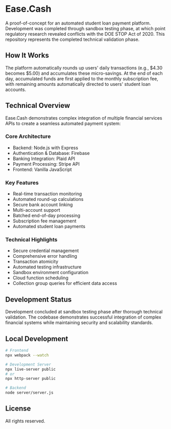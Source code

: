 # Ease.Cash

A proof-of-concept for an automated student loan payment platform. Development was completed through sandbox testing phase, at which point regulatory research revealed conflicts with the DOE STOP Act of 2020. This repository represents the completed technical validation phase.

## How It Works
The platform automatically rounds up users' daily transactions (e.g., $4.30 becomes $5.00) and accumulates these micro-savings. At the end of each day, accumulated funds are first applied to the monthly subscription fee, with remaining amounts automatically directed to users' student loan accounts.

## Technical Overview

Ease.Cash demonstrates complex integration of multiple financial services APIs to create a seamless automated payment system:

### Core Architecture
- Backend: Node.js with Express
- Authentication & Database: Firebase
- Banking Integration: Plaid API
- Payment Processing: Stripe API
- Frontend: Vanilla JavaScript

### Key Features
- Real-time transaction monitoring
- Automated round-up calculations
- Secure bank account linking
- Multi-account support
- Batched end-of-day processing
- Subscription fee management
- Automated student loan payments

### Technical Highlights
- Secure credential management
- Comprehensive error handling
- Transaction atomicity
- Automated testing infrastructure
- Sandbox environment configuration
- Cloud function scheduling
- Collection group queries for efficient data access

## Development Status
Development concluded at sandbox testing phase after thorough technical validation. The codebase demonstrates successful integration of complex financial systems while maintaining security and scalability standards.

## Local Development
```bash
# Frontend
npx webpack --watch

# Development Server
npx live-server public
# or
npx http-server public

# Backend
node server/server.js
```

## License
All rights reserved.